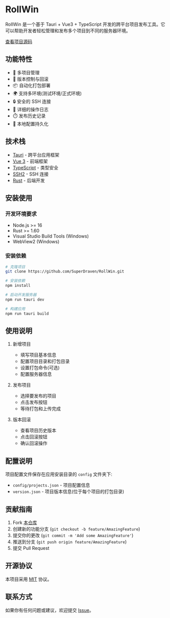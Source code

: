 # RollWin

RollWin 是一个基于 Tauri + Vue3 + TypeScript 开发的跨平台项目发布工具。它可以帮助开发者轻松管理和发布多个项目到不同的服务器环境。

[查看项目源码](https://github.com/SuperDraven/RollWin)

## 功能特性

- 🚀 多项目管理
- 🔄 版本控制与回滚
- 📦 自动化打包部署
- 🌍 支持多环境(测试环境/正式环境)
- 🔒 安全的 SSH 连接
- 📝 详细的操作日志
- ⏱️ 发布历史记录
- 💾 本地配置持久化

## 技术栈

- [Tauri](https://tauri.app/) - 跨平台应用框架
- [Vue 3](https://vuejs.org/) - 前端框架
- [TypeScript](https://www.typescriptlang.org/) - 类型安全
- [SSH2](https://docs.rs/ssh2/) - SSH 连接
- [Rust](https://www.rust-lang.org/) - 后端开发

## 安装使用

### 开发环境要求

- Node.js >= 16
- Rust >= 1.60
- Visual Studio Build Tools (Windows)
- WebView2 (Windows)

### 安装依赖

```bash
# 克隆项目
git clone https://github.com/SuperDraven/RollWin.git

# 安装依赖
npm install

# 启动开发服务器
npm run tauri dev

# 构建应用
npm run tauri build
```

## 使用说明

1. 新增项目
   - 填写项目基本信息
   - 配置项目目录和打包目录
   - 设置打包命令(可选)
   - 配置服务器信息

2. 发布项目
   - 选择要发布的项目
   - 点击发布按钮
   - 等待打包和上传完成

3. 版本回滚
   - 查看项目历史版本
   - 点击回滚按钮
   - 确认回滚操作

## 配置说明

项目配置文件保存在应用安装目录的 `config` 文件夹下:
- `config/projects.json` - 项目配置信息
- `version.json` - 项目版本信息(位于每个项目的打包目录)

## 贡献指南

1. Fork [本仓库](https://github.com/SuperDraven/RollWin)
2. 创建新的功能分支 (`git checkout -b feature/AmazingFeature`)
3. 提交你的更改 (`git commit -m 'Add some AmazingFeature'`)
4. 推送到分支 (`git push origin feature/AmazingFeature`)
5. 提交 Pull Request

## 开源协议

本项目采用 [MIT](LICENSE) 协议。

## 联系方式

如果你有任何问题或建议，欢迎提交 [Issue](https://github.com/SuperDraven/RollWin/issues)。